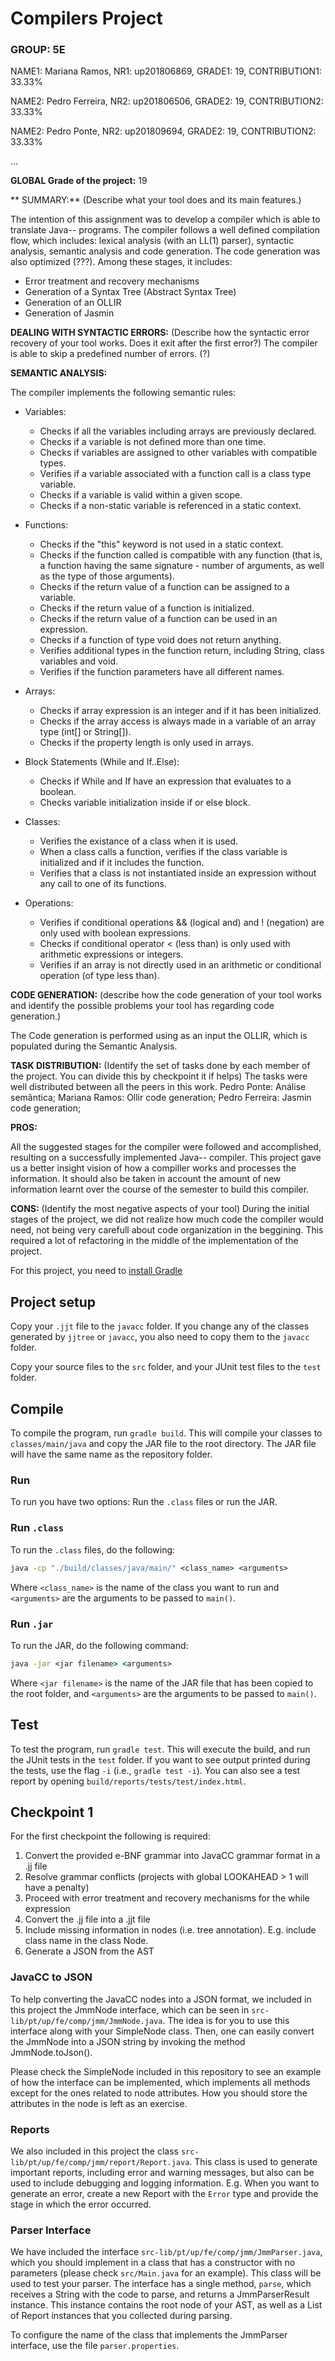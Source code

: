 # Compilers Project

### GROUP: 5E

NAME1: Mariana Ramos, NR1: up201806869, GRADE1: 19, CONTRIBUTION1: 33.33%

NAME2: Pedro Ferreira, NR2: up201806506, GRADE2: 19, CONTRIBUTION2: 33.33%

NAME2: Pedro Ponte, NR2: up201809694, GRADE2: 19, CONTRIBUTION2: 33.33%

...

**GLOBAL Grade of the project:** 19


** SUMMARY:** (Describe what your tool does and its main features.)

The intention of this assignment was to develop a compiler which is able to translate Java-- programs. The compiler follows a well defined compilation flow, which includes: lexical analysis (with an LL(1) parser), syntactic analysis, semantic analysis and code generation. The code generation was also optimized (???). Among these stages, it includes:
- Error treatment and recovery mechanisms
- Generation of a Syntax Tree (Abstract Syntax Tree)
- Generation of an OLLIR
- Generation of Jasmin  


**DEALING WITH SYNTACTIC ERRORS:** (Describe how the syntactic error recovery of your tool works. Does it exit after the first error?)
The compiler is able to skip a predefined number of errors. (?)


**SEMANTIC ANALYSIS:** 

The compiler implements the following semantic rules:

- Variables:
    - Checks if all the variables including arrays are previously declared.
    - Checks if a variable is not defined more than one time.
    - Checks if variables are assigned to other variables with compatible types.
    - Verifies if a variable associated with a function call is a class type variable.
    - Checks if a variable is valid within a given scope.
    - Checks if a non-static variable is referenced in a static context.

- Functions:
    - Checks if the "this" keyword is not used in a static context.
    - Checks if the function called is compatible with any function (that is, a function having the same signature - number of arguments, as well as the type of those arguments).
    - Checks if the return value of a function can be assigned to a variable.
    - Checks if the return value of a function is initialized.
    - Checks if the return value of a function can be used in an expression.
    - Checks if a function of type void does not return anything.
    - Verifies additional types in the function return, including String, class variables and void.
    - Verifies if the function parameters have all different names.

- Arrays:
    - Checks if array expression is an integer and if it has been initialized.
    - Checks if the array access is always made in a variable of an array type (int[] or String[]).
    - Checks if the property length is only used in arrays.

- Block Statements (While and If..Else):
    - Checks if While and If have an expression that evaluates to a boolean.
    - Checks variable initialization inside if or else block.

- Classes:
    - Verifies the existance of a class when it is used.
    - When a class calls a function, verifies if the class variable is initialized and if it includes the function.
    - Verifies that a class is not instantiated inside an expression without any call to one of its functions. 

- Operations:
    - Verifies if conditional operations && (logical and) and ! (negation) are only used with boolean expressions.
    - Checks if conditional operator < (less than) is only used with arithmetic expressions or integers.
    - Verifies if an array is not directly used in an arithmetic or conditional operation (of type less than).
 

**CODE GENERATION:** (describe how the code generation of your tool works and identify the possible problems your tool has regarding code generation.)

The Code generation is performed using as an input the OLLIR, which is populated during the Semantic Analysis.


**TASK DISTRIBUTION:** (Identify the set of tasks done by each member of the project. You can divide this by checkpoint it if helps)
The tasks were well distributed between all the peers in this work. 
Pedro Ponte: Análise semântica;
Mariana Ramos: Ollir code generation;
Pedro Ferreira: Jasmin code generation;


**PROS:**
 
All the suggested stages for the compiler were followed and accomplished, resulting on a successfully implemented Java-- compiler. 
This project gave us a better insight vision of how a compiller works and processes the information. 
It should also be taken in account the amount of new information learnt over the course of the semester to build this compiler.

**CONS:** (Identify the most negative aspects of your tool)
During the initial stages of the project, we did not realize how much code the compiler would need, not being very carefull about code organization in the beggining. This required a lot of refactoring in the middle of the implementation of the project.

For this project, you need to [install Gradle](https://gradle.org/install/)

## Project setup

Copy your ``.jjt`` file to the ``javacc`` folder. If you change any of the classes generated by ``jjtree`` or ``javacc``, you also need to copy them to the ``javacc`` folder.

Copy your source files to the ``src`` folder, and your JUnit test files to the ``test`` folder.

## Compile

To compile the program, run ``gradle build``. This will compile your classes to ``classes/main/java`` and copy the JAR file to the root directory. The JAR file will have the same name as the repository folder.

### Run

To run you have two options: Run the ``.class`` files or run the JAR.

### Run ``.class``

To run the ``.class`` files, do the following:

```cmd
java -cp "./build/classes/java/main/" <class_name> <arguments>
```

Where ``<class_name>`` is the name of the class you want to run and ``<arguments>`` are the arguments to be passed to ``main()``.

### Run ``.jar``

To run the JAR, do the following command:

```cmd
java -jar <jar filename> <arguments>
```

Where ``<jar filename>`` is the name of the JAR file that has been copied to the root folder, and ``<arguments>`` are the arguments to be passed to ``main()``.

## Test

To test the program, run ``gradle test``. This will execute the build, and run the JUnit tests in the ``test`` folder. If you want to see output printed during the tests, use the flag ``-i`` (i.e., ``gradle test -i``).
You can also see a test report by opening ``build/reports/tests/test/index.html``.

## Checkpoint 1
For the first checkpoint the following is required:

1. Convert the provided e-BNF grammar into JavaCC grammar format in a .jj file
2. Resolve grammar conflicts (projects with global LOOKAHEAD > 1 will have a penalty)
3. Proceed with error treatment and recovery mechanisms for the while expression
4. Convert the .jj file into a .jjt file
5. Include missing information in nodes (i.e. tree annotation). E.g. include class name in the class Node.
6. Generate a JSON from the AST

### JavaCC to JSON
To help converting the JavaCC nodes into a JSON format, we included in this project the JmmNode interface, which can be seen in ``src-lib/pt/up/fe/comp/jmm/JmmNode.java``. The idea is for you to use this interface along with your SimpleNode class. Then, one can easily convert the JmmNode into a JSON string by invoking the method JmmNode.toJson().

Please check the SimpleNode included in this repository to see an example of how the interface can be implemented, which implements all methods except for the ones related to node attributes. How you should store the attributes in the node is left as an exercise.

### Reports
We also included in this project the class ``src-lib/pt/up/fe/comp/jmm/report/Report.java``. This class is used to generate important reports, including error and warning messages, but also can be used to include debugging and logging information. E.g. When you want to generate an error, create a new Report with the ``Error`` type and provide the stage in which the error occurred.


### Parser Interface

We have included the interface ``src-lib/pt/up/fe/comp/jmm/JmmParser.java``, which you should implement in a class that has a constructor with no parameters (please check ``src/Main.java`` for an example). This class will be used to test your parser. The interface has a single method, ``parse``, which receives a String with the code to parse, and returns a JmmParserResult instance. This instance contains the root node of your AST, as well as a List of Report instances that you collected during parsing.

To configure the name of the class that implements the JmmParser interface, use the file ``parser.properties``.
